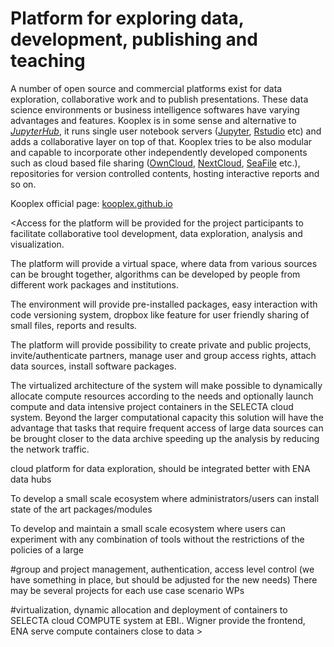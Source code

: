 Platform for exploring data, development, publishing and teaching 
=================

A number of open source and commercial platforms exist for data exploration, collaborative work and to publish presentations. These data science environments or business intelligence softwares have varying advantages and features. Kooplex is in some sense and alternative to *[JupyterHub](https://jupyter.org/hub)*, it runs single user notebook servers ([Jupyter](https://jupyter.org/), [Rstudio](https://www.rstudio.com/) etc) and adds a collaborative layer on top of that. Kooplex tries to be also modular and capable to incorporate other independently developed components such as cloud based file sharing ([OwnCloud](https://owncloud.org/), [NextCloud](https://nextcloud.com/), [SeaFile]() etc.), repositories for version controlled contents, hosting interactive reports and so on.

Kooplex official page: [kooplex.github.io](https://kooplex.github.io/)

<Access for the platform will be provided for the project participants to facilitate collaborative tool development, data exploration, analysis and visualization. 

The platform will provide a virtual space, where data from various sources can be brought together, algorithms can be developed by people from different work packages and institutions. 

The environment will provide pre-installed packages, easy interaction with code versioning system, dropbox like feature for user friendly sharing of small files, reports and results. 

The platform will provide possibility to create private and public projects, invite/authenticate partners, manage user and group access rights, attach data sources, install software packages. 

The virtualized architecture of the system will make possible to dynamically allocate compute resources according to the needs and optionally launch compute and data intensive project containers in the SELECTA cloud system. 
Beyond the larger computational capacity this solution will have the advantage that tasks that require frequent access of large data sources can be brought closer to the data archive speeding up the analysis by reducing the network traffic.   

cloud platform for data exploration, should be integrated better with ENA data hubs

To develop a small scale ecosystem where administrators/users can install state of the art packages/modules 

To develop and maintain a small scale ecosystem where users can experiment with any combination of tools without the restrictions of the policies of a large 

#group and project management, authentication, access level control (we have something in place, but should be adjusted for the new needs) There may be several projects for each use case scenario WPs

#virtualization, dynamic allocation and deployment of containers to SELECTA cloud COMPUTE system at EBI.. Wigner provide the frontend, ENA serve compute containers close to data >

